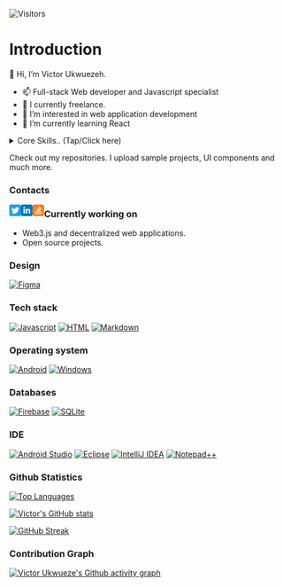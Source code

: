 

<p align="center">

![Visitors](https://api.visitorbadge.io/api/visitors?path=https%3A%2F%2Fgithub.com%2Fvictorvi007%2Fvictorvi007&label=Visitors&labelColor=%230109b6&countColor=%232ccce4)

</p>

# Introduction
<!-- I am Victor Ukwuezeh -->
👋 Hi, I’m Victor Ukwuezeh.
 - 📫 Full-stack Web developer and Javascript specialist
 - 🔭 I currently freelance.
 - 👀 I’m interested in web application development
 - 🌱 I’m currently learning React

<details>
  <summary>Core Skills.. (Tap/Click here) </summary>
  
- Designing and developing web applications.
- Developing backend APIs.
- Design patterns and architectures (MVP, MVVM, MVC).


</details>

Check out my repositories. I upload sample projects, UI components and much more.


### Contacts
<a href="https://twitter.com/victorukwuezeh">
  <img align="left" alt="Victor's Twitter" width="21px" src="https://raw.githubusercontent.com/edent/SuperTinyIcons/099dc12b59179d07d534069bc8551718f786d91a/images/svg/twitter.svg" />
</a>
<a href="https://www.linkedin.com/in/victor-ukwuezeh-832833181">
  <img align="left" alt="Victor's Linkedin" width="21px" src="https://raw.githubusercontent.com/edent/SuperTinyIcons/099dc12b59179d07d534069bc8551718f786d91a/images/svg/linkedin.svg" />
</a>
<a href="https://stackoverflow.com/users/13657141/victorvi007">
  <img align="left" alt="IO DevBlue's Stack Overflow" width="21px" src="https://raw.githubusercontent.com/edent/SuperTinyIcons/099dc12b59179d07d534069bc8551718f786d91a/images/svg/stackoverflow.svg" />
</a>

### Currently working on
- Web3.js and decentralized web applications.
- Open source projects.

### Design
[![Figma](https://img.shields.io/badge/figma-%23F24E1E.svg?style=for-the-badge&logo=figma&logoColor=white)](https://www.figma.com/)

### Tech stack
[![Javascript](https://img.shields.io/badge/Javascript-ED8B00?style=for-the-badge&logo=javascript&logoColor=white)](https://www.javascript.com/)
[![HTML](https://img.shields.io/badge/html-%237F52FF.svg?style=for-the-badge&logo=html&logoColor=white)](https://html.com/)
[![Markdown](https://img.shields.io/badge/markdown-%23000000.svg?style=for-the-badge&logo=markdown&logoColor=white)](https://www.markdownguide.org/)

### Operating system
[![Android](https://img.shields.io/badge/Android-3DDC84?style=for-the-badge&logo=android&logoColor=white)](https://www.android.com/)
[![Windows](https://img.shields.io/badge/Windows-0078D6?style=for-the-badge&logo=windows&logoColor=white)](https://www.microsoft.com/en-us/windows)

### Databases
[![Firebase](https://img.shields.io/badge/Firebase-039BE5?style=for-the-badge&logo=Firebase&logoColor=white)](https://firebase.google.com/)
[![SQLite](https://img.shields.io/badge/sqlite-%2307405e.svg?style=for-the-badge&logo=sqlite&logoColor=white)](https://www.sqlite.org/index.html)

### IDE
[![Android Studio](https://img.shields.io/badge/Android%20Studio-3DDC84.svg?style=for-the-badge&logo=android-studio&logoColor=white)](https://developer.android.com/studio/)
[![Eclipse](https://img.shields.io/badge/Eclipse-FE7A16.svg?style=for-the-badge&logo=Eclipse&logoColor=white)](https://www.eclipse.org/)
[![IntelliJ IDEA](https://img.shields.io/badge/IntelliJIDEA-000000.svg?style=for-the-badge&logo=intellij-idea&logoColor=white)](https://www.jetbrains.com/idea/)
[![Notepad++](https://img.shields.io/badge/Notepad++-90E59A.svg?style=for-the-badge&logo=notepad%2b%2b&logoColor=black)](https://notepad-plus-plus.org/)

### Github Statistics
[![Top Languages](https://github-readme-stats.vercel.app/api/top-langs/?username=victorvi007&theme=prussian)](https://github.com/iodevblue/github-readme-stats)

[![Victor's GitHub stats](https://github-readme-stats.vercel.app/api?username=victorvi007&count_private=true&show_icons=true&theme=prussian)](https://github.com/victorvi007/github-readme-stats)
 
[![GitHub Streak](https://github-readme-streak-stats.herokuapp.com?user=victorvi007&theme=blood-dark&hide_border=true&date_format=M%20j%5B%2C%20Y%5D&mode=weekly)](https://git.io/streak-stats)

### Contribution Graph
[![Victor Ukwueze's Github activity graph](https://github-readme-activity-graph.cyclic.app/graph?username=victorvi007&theme=github)](https://github.com/iodevblue/github-readme-activity-graph)

<!--

Here are some ideas to get you started:

- 🔭 I’m currently working on ...
- 🌱 I’m currently learning ...
- 👯 I’m looking to collaborate on ...
- 🤔 I’m looking for help with ...
- 💬 Ask me about ...
- 📫 How to reach me: ...
- 😄 Pronouns: ...
- ⚡ Fun fact: ...
-->
